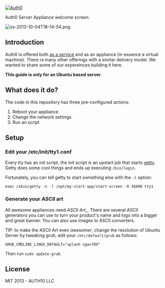 [![Auth0](http://blog.auth0.com.s3.amazonaws.com/logo-290x200-letters.png)](http://auth0.com)

Auth0 Server Appliance welcome screen.

![ss-2013-10-04T18-14-54.png](http://blog.auth0.com.s3.amazonaws.com/ss-2013-10-04T18-14-54.png)

## Introduction

Auth0 is offered both [as a service](https://app.auth0.com) and as an appliance (in essence a virtual machine). There ra many other offerings with a similar delivery model. We wanted to share some of our expereinces building it here.

__This guide is only for an Ubuntu based server__.

## What does it do?

The code in this repository has three pre-configured actions:

1.  Reboot your appliance
2.  Change the network settings
3.  Run an script

## Setup

### Edit your /etc/init/tty1.conf

Every tty has an init script, the init script is an upstart job that starts [getty](http://manpages.ubuntu.com/manpages/lucid/man8/getty.8.html). Getty does some cool things and ends up executing `/bin/login`. 

Fortunately, you can tell getty to start something else with the `-l` option:

~~~
exec /sbin/getty -n -l /opt/my-start-app/start-screen -8 38400 tty1
~~~

### Generate your _ASCII_ art

All awesome appliances need _ASCII Art__. There are several _ASCII_ generators you can use to turn your product's name and logo into a bigger and great banner. You can also use images to ASCII converters. 

TIP: to make the ASCII Art even _awesomer_, change the resolution of Ubuntu Server by tweaking grub, edit your `/etc/default/grub` as follows:

~~~
GRUB_CMDLINE_LINUX_DEFAULT="splash vga=789"
~~~

Then run `sudo update-grub`.


## License

MIT 2013 - AUTH10 LLC
